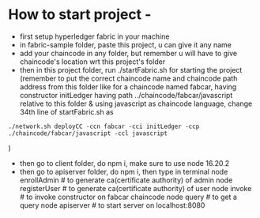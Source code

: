 # How to start project -

- first setup hyperledger fabric in your machine
- in fabric-sample folder, paste this project, u can give it any name
- add your chaincode in any folder, but remember u will have to give chaincode's location wrt this project's folder
- then in this project folder, run ./startFabric.sh for starting the project (remember to put the correct chaincode name and chaincode path address from this folder like for a chaincode named fabcar, having constructor initLedger having path ../chaincode/fabcar/javascript relative to this folder & using javascript as chaincode language, change 34th line of startFabric.sh as 
```
./network.sh deployCC -ccn fabcar -cci initLedger -ccp ./chaincode/fabcar/javascript -ccl javascript
```
) 

- then go to client folder, do npm i, make sure to use node 16.20.2
- then go to apiserver folder, do npm i, then type in terminal 
node enrollAdmin # to generate ca(certificate authority) of admin
node registerUser # to generate ca(certificate authority) of user
node invoke # to invoke constructor on fabcar chaincode
node query # to get a query
node apiserver # to start server on localhost:8080

